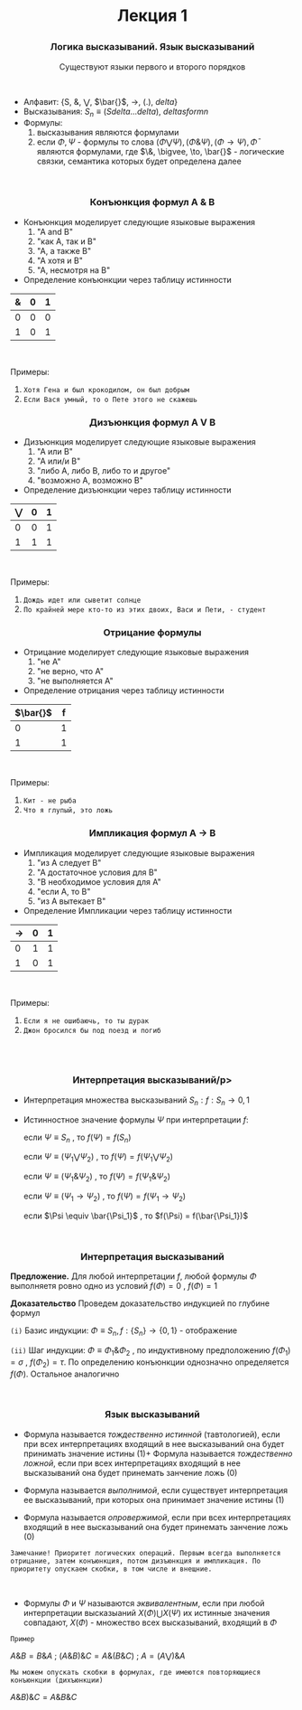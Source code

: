 # <p align="center">Лекция 1 </p>
### <p align="center">Логика высказываний. Язык высказываний</p>

<p align="center">Существуют языки первого и второго порядков</p>

<br>


+ Алфавит: {S, &, $\bigvee$, $\bar{}$, $\to$, (.), $delta$}
+ Высказывания: $S_n\equiv(S delta...delta)$, $deltas form n$
+ Формулы: 
    1. высказывания являются формулами
    2. если $\Phi, \Psi$ - формулы то слова $(\Phi \bigvee \Psi), (\Phi \& \Psi), (\Phi \to \Psi), \bar{\Phi}$ являются формулами, где $\&, \bigvee, \to, \bar{}$ - логические связки, семантика которых будет определена далее 

<br>

### <p align="center">Конъюнкция формул A & B</p>
+ Конъюнкция моделирует следующие языковые выражения
    1. "A and B"
    2. "как А, так и В"
    3. "А, а также В"
    4. "А хотя и В"
    5. "А, несмотря на В"
+ Определение конъюнкции через таблицу истинности

& | 0 | 1
---|---|---
0 | 0 | 0
1 | 0 | 1

<br>

Примеры:
1. `Хотя Гена и был крокодилом, он был добрым`
2. `Если Вася умный, то о Пете этого не скажешь`

### <p align="center">Дизъюнкция формул A V B</p>
+ Дизъюнкция моделирует следующие языковые выражения
    1. "A или B"
    2. "А или/и В"
    3. "либо А, либо В, либо то и другое"
    4. "возможно А, возможно В"
+ Определение дизъюнкции через таблицу истинности

$\bigvee$ | 0 | 1
---|---|---
0 | 0 | 1
1 | 1 | 1

<br>

Примеры:
1. `Дождь идет или сыветит солнце`
2. `По крайней мере кто-то из этих двоих, Васи и Пети, - студент`

### <p align="center">Отрицание формулы</p>
+ Отрицание моделирует следующие языковые выражения
    1. "не A"
    2. "не верно, что А"
    3. "не выполняется А"
+ Определение отрицания через таблицу истинности

$\bar{}$ | f
---|---
0 | 1 
1 | 1 

<br>

Примеры:
1. `Кит - не рыба`
2. `Что я глупый, это ложь`

### <p align="center">Импликация формул A -> B</p>
+ Импликация моделирует следующие языковые выражения
    1. "из А следует В"
    2. "А достаточное условия для В"
    3. "В необходимое условия для А"
    4. "если А, то В"
    5. "из А вытекает В"
+ Определение Импликации через таблицу истинности

$\to$ | 0 | 1
---|---|---
0 | 1 | 1
1 | 0 | 1

<br>

Примеры:
1. `Если я не ошибаючь, то ты дурак`
2. `Джон бросился бы под поезд и погиб`

<br><br>

### <p align="center">Интерпретация высказываний/p>

+ Интерпретация множества высказываний ${S_n}:f:{S_n}\to {0,1}$
+ Истинностное значение формулы $\Psi$ при интерпретации $f:$

    если $\Psi \equiv S_n$ , то $f(\Psi) = f(S_n)$

    если $\Psi \equiv (\Psi_1 \bigvee \Psi_2)$ , то $f(\Psi) = f(\Psi_1 \bigvee \Psi_2)$

    если $\Psi \equiv (\Psi_1 \& \Psi_2)$ , то $f(\Psi) = f(\Psi_1 \& \Psi_2)$

    если $\Psi \equiv (\Psi_1 \to \Psi_2)$ , то $f(\Psi) = f(\Psi_1 \to \Psi_2)$

    если $\Psi \equiv \bar{\Psi_1}$ , то $f(\Psi) = f(\bar{\Psi_1})$

<br>

### <p align="center">Интерпретация высказываний</p>

**Предложение.** Для любой интерпретации $f$, любой формулы $\Phi$ выполняетя ровно одно из условий $f(\Phi)=0$ , $f(\Phi) = 1$

**Доказательство**
Проведем доказательство индукцией по глубине формул

`(i)` Базис индукции: $\Phi \equiv S_n, f:\{S_n\} \to \{0,1\}$ - отображение

`(ii)` Шаг индукции: $\Phi \equiv \Phi_1 \& \Phi_2$ , по индуктивному предположению $f(\Phi_1) = \sigma$ , $f(\Phi_2)=\tau$. По определению конъюнкции однозначно определяется $f(\Phi)$. Остальное аналогично




<br>

### <p align="center">Язык высказываний</p>

+ Формула называется *тождественно истинной* (тавтологией), если при всех интерпретациях входящий в нее высказываний она будет принимать значение истины $(1)$+ Формула называется *тождественно ложной*, если при всех интерпретациях входящий в нее высказываний она будет принемать занчение ложь $(0)$

+ Формула называется *выполнимой*, если существует интерпретация ее высказываний, при которых она принимает значение истины $(1)$

+ Формула называется *опровержимой*, если при всех интерпретациях входящий в нее высказываний она будет принемать занчение ложь $(0)$

```
Замечание! Приоритет логических операций. Первым всегда выполняется отрицание, затем конъюнкция, потом дизъюнкция и импликация. По приоритету опускаем скобки, в том числе и внещние.
```

<br>

+ Формулы $\Phi$ и $\Psi$ называются *эквивалентным*, если при любой интерпретации высказыаний $X(\Phi) \bigcup X(\Psi)$ их истинные значения совпадают, $X(\Phi)$ - множество всех высказываний, входящий в $\Phi$

```
Пример
```
$A\&B=B\&A$ ; $(A\&B)\&C=A\&(B\&C)$ ; $A = (A\bigvee)\&A$

```
Мы можем опускать скобки в формулах, где имеются повторяющиеся конъюнкции (дихъюнкции)
```

$A\&B)\&C=A\&B\&C$
